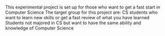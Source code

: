This experimental project is set up for those who want to get a fast start in Computer Science
The target group for this project are:
CS students who want to learn new skills or get a fast review of what you have learned
Students not majored in CS but want to have the same ability and knowledge of Computer Science
